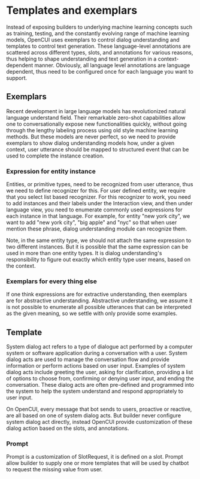 # Templates and exemplars
Instead of exposing builders to underlying machine learning concepts such as training, testing, and the constantly evolving range of machine learning models, OpenCUI uses exemplars to control dialog understanding and templates to control text generation. These language-level annotations are scattered across different types, slots, and annotations for various reasons, thus helping to shape understanding and text generation in a context-dependent manner. Obviously, all language level annotations are language dependent, thus need to be configured once for each language you want to support.

## Exemplars
Recent development in large language models has revolutionized natural language understand field. Their remarkable zero-shot capabilities allow one to conversationally expose new functionalities quickly, without going through the lengthy labeling process using old style machine learning methods. But these models are never perfect, so we need to provide exemplars to show dialog understanding models how, under a given context, user utterance should be mapped to structured event that can be used to complete the instance creation.

### Expression for entity instance
Entities, or primitive types, need to be recognized from user utterance, thus we need to define recognizer for this. For user defined entity, we require that you select list based recognizer. For this recognizer to work, you need to add instances and their labels under the Interaction view, and then under language view, you need to enumerate commonly used expressions for each instance in that language. For example, for entity "new york city", we want to add "new york city", "big apple" and "nyc" so that when user mention these phrase, dialog understanding module can recognize them. 

Note, in the same entity type, we should not attach the same expression to two different instances. But it is possible that the same expression can be used in more than one entity types. It is dialog understanding's responsibility to figure out exactly which entity type user means, based on the context. 


### Exemplars for every thing else
If one think expressions are for extractive understanding, then exemplars are for abstractive understanding. Abstractive understanding, we assume it is not possible to enumerate all possible utterances that can be interpreted as the given meaning, so we settle with only provide some examples. 

## Template
System dialog act refers to a type of dialogue act performed by a computer system or software application during a conversation with a user. System dialog acts are used to manage the conversation flow and provide information or perform actions based on user input. Examples of system dialog acts include greeting the user, asking for clarification, providing a list of options to choose from, confirming or denying user input, and ending the conversation. These dialog acts are often pre-defined and programmed into the system to help the system understand and respond appropriately to user input. 

On OpenCUI, every message that bot sends to users, proactive or reactive, are all based on one of system dialog acts. But builder never configure system dialog act directly, instead OpenCUI provide customization of these dialog action based on the slots, and annotations. 

### Prompt
Prompt is a customization of SlotRequest, it is defined on a slot. Prompt allow builder to supply one or more templates that will be used by chatbot to request the missing value from user. 

